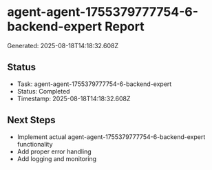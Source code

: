 # agent-agent-1755379777754-6-backend-expert Report

Generated: 2025-08-18T14:18:32.608Z

## Status
- Task: agent-agent-1755379777754-6-backend-expert
- Status: Completed
- Timestamp: 2025-08-18T14:18:32.608Z

## Next Steps
- Implement actual agent-agent-1755379777754-6-backend-expert functionality
- Add proper error handling
- Add logging and monitoring
